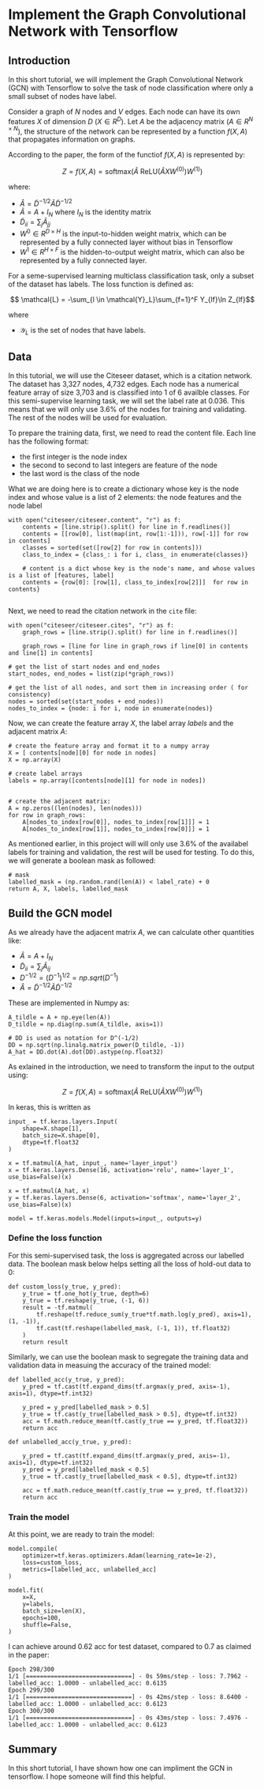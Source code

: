 # Implement the Graph Convolutional Network with Tensorflow

## Introduction

In this short tutorial, we will implement the Graph Convolutional Network (GCN) with Tensorflow to solve the task of node classification where only a small subset of nodes have label.

Consider a graph of $N$ nodes and $V$ edges. Each node can have its own features $X$ of dimension $D$ ($X \in R^D$). Let $A$ be the adjacency matrix ($A \in R^{N\times N}$), the structure of the network can be represented by a function  $f(X, A)$ that propagates information on graphs.


According to the paper, the form of the functiof $f(X, A)$ is represented by:

$$ Z = f(X, A) = \text{softmax}(\hat{A} \text{ ReLU}(\hat{A}XW^{(0)})W^{(1)})$$

where:

* $\hat{A} = \tilde{D}^{-1/2}\tilde{A}\tilde{D}^{-1/2}$
* $\tilde{A} = A + I_N$ where $I_N$ is the identity matrix
* $\tilde{D}_{ii} = \sum_j \tilde{A}_{jj}$
* $W^{0} \in R^{D\times H}$ is the input-to-hidden weight matrix, which can be represented by a fully connected layer without bias in Tensorflow
* $W^{1} \in R^{H\times F}$ is the hidden-to-output weight matrix, which can also be represented by a fully connected layer.


For a seme-supervised learning multiclass classification task, only a subset of the dataset has labels. The loss function is defined as:

$$ \mathcal{L}  = -\sum_{l \in \mathcal{Y}_L}\sum_{f=1}^F Y_{lf}\ln Z_{lf}$$

where

* $\mathcal{Y}_L$ is the set of nodes that have labels. 


## Data

In this tutorial, we will use the Citeseer dataset, which is a citation network. The dataset has 3,327 nodes, 4,732 edges. Each node has a numerical feature array of size 3,703 and is classified into 1 of 6 availble classes. For this semi-supervise learning task, we will set the label rate at 0.036. This means that we will only use $3.6\%$ of the nodes for training and validating. The rest of the nodes will be used for evaluation.

To prepare the training data, first, we need to read the content file. Each line has the following format:

* the first integer is the node index
* the second to second to last integers are feature of the node
* the last word is the class of the node


What we are doing here is to create a dictionary whose key is the node index and whose value is a list of 2 elements: the node features and the node label

```
with open("citeseer/citeseer.content", "r") as f:
    contents = [line.strip().split() for line in f.readlines()]
    contents = [[row[0], list(map(int, row[1:-1])), row[-1]] for row in contents]
    classes = sorted(set([row[2] for row in contents]))
    class_to_index = {class_: i for i, class_ in enumerate(classes)}

    # content is a dict whose key is the node's name, and whose values is a list of [features, label]
    contents = {row[0]: [row[1], class_to_index[row[2]]]  for row in contents}
        
```

Next, we need to read the citation network in the `cite` file:
```
with open("citeseer/citeseer.cites", "r") as f:
    graph_rows = [line.strip().split() for line in f.readlines()]

    graph_rows = [line for line in graph_rows if line[0] in contents and line[1] in contents]

# get the list of start nodes and end_nodes
start_nodes, end_nodes = list(zip(*graph_rows))

# get the list of all nodes, and sort them in increasing order ( for consistency)
nodes = sorted(set(start_nodes + end_nodes))
nodes_to_index = {node: i for i, node in enumerate(nodes)}
```
Now, we can create the feature array $X$, the label array $labels$ and the adjacent matrix $A$:
```
# create the feature array and format it to a numpy array
X = [ contents[node][0] for node in nodes]
X = np.array(X)

# create label arrays
labels = np.array([contents[node][1] for node in nodes])


# create the adjacent matrix:
A = np.zeros((len(nodes), len(nodes)))
for row in graph_rows:
    A[nodes_to_index[row[0]], nodes_to_index[row[1]]] = 1
    A[nodes_to_index[row[1]], nodes_to_index[row[0]]] = 1
```

As mentioned earlier, in this project will will only use 3.6% of the availabel labels for training and validation, the rest will be used for testing. To do this, we will generate a boolean mask as followed:

```
# mask 
labelled_mask = (np.random.rand(len(A)) < label_rate) + 0
return A, X, labels, labelled_mask
```

## Build the GCN model

As we already have the adjacent matrix $A$, we can calculate other quantities like:
* $\tilde{A} = A +  I_N$
* $\tilde{D}_{ii} =\sum_{j}\tilde{A}_{ij}$
* $D^{-1/2} = (D^{-1})^{1/2} = np.sqrt(D^{-1})$
* $\hat{A} = \tilde{D}^{-1/2}\tilde{A}\tilde{D}^{-1/2}$

These are implemented in Numpy as:
```
A_tildle = A + np.eye(len(A))
D_tildle = np.diag(np.sum(A_tildle, axis=1))

# DD is used as notation for D^(-1/2)
DD = np.sqrt(np.linalg.matrix_power(D_tildle, -1))
A_hat = DD.dot(A).dot(DD).astype(np.float32)
```

As exlained in the introduction, we need to transform the input to the output using:


$$ Z = f(X, A) = \text{softmax}(\hat{A} \text{ ReLU}(\hat{A}XW^{(0)})W^{(1)})$$


In keras, this is written as

```
input_ = tf.keras.layers.Input(
    shape=X.shape[1],
    batch_size=X.shape[0],
    dtype=tf.float32
)

x = tf.matmul(A_hat, input_, name='layer_input')
x = tf.keras.layers.Dense(16, activation='relu', name='layer_1', use_bias=False)(x)

x = tf.matmul(A_hat, x)
y = tf.keras.layers.Dense(6, activation='softmax', name='layer_2', use_bias=False)(x)

model = tf.keras.models.Model(inputs=input_, outputs=y)
```
### Define the loss function
For this semi-supervised task, the loss is aggregated across our labelled data. The boolean mask below helps setting all the loss of hold-out data to 0:
```
def custom_loss(y_true, y_pred):
    y_true = tf.one_hot(y_true, depth=6)
    y_true = tf.reshape(y_true, (-1, 6))
    result = -tf.matmul(
        tf.reshape(tf.reduce_sum(y_true*tf.math.log(y_pred), axis=1), (1, -1)),
        tf.cast(tf.reshape(labelled_mask, (-1, 1)), tf.float32)
    )
    return result
```

Similarly, we can use the boolean mask to segregate the training data and validation data in measuing the accuracy of the trained model:
```
def labelled_acc(y_true, y_pred):
    y_pred = tf.cast(tf.expand_dims(tf.argmax(y_pred, axis=-1), axis=1), dtype=tf.int32)

    y_pred = y_pred[labelled_mask > 0.5]
    y_true = tf.cast(y_true[labelled_mask > 0.5], dtype=tf.int32)
    acc = tf.math.reduce_mean(tf.cast(y_true == y_pred, tf.float32))
    return acc

def unlabelled_acc(y_true, y_pred):

    y_pred = tf.cast(tf.expand_dims(tf.argmax(y_pred, axis=-1), axis=1), dtype=tf.int32)
    y_pred = y_pred[labelled_mask < 0.5]
    y_true = tf.cast(y_true[labelled_mask < 0.5], dtype=tf.int32)

    acc = tf.math.reduce_mean(tf.cast(y_true == y_pred, tf.float32))
    return acc
```


### Train the model
At this point, we are ready to train the model:
```
model.compile(
    optimizer=tf.keras.optimizers.Adam(learning_rate=1e-2),
    loss=custom_loss,
    metrics=[labelled_acc, unlabelled_acc]
)

model.fit(
    x=X,
    y=labels,
    batch_size=len(X),
    epochs=100,
    shuffle=False,
)
```

I can achieve around 0.62 acc for test dataset, compared to 0.7 as claimed in the paper:

```
Epoch 298/300
1/1 [==============================] - 0s 59ms/step - loss: 7.7962 - labelled_acc: 1.0000 - unlabelled_acc: 0.6135
Epoch 299/300
1/1 [==============================] - 0s 42ms/step - loss: 8.6400 - labelled_acc: 1.0000 - unlabelled_acc: 0.6123
Epoch 300/300
1/1 [==============================] - 0s 43ms/step - loss: 7.4976 - labelled_acc: 1.0000 - unlabelled_acc: 0.6123
```

## Summary
In this short tutorial, I have shown how one can impliment the GCN in tensorflow. I hope someone will find this helpful.
